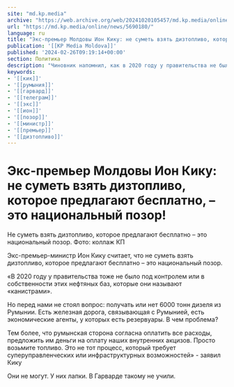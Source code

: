 ```yaml
---
site: "md.kp.media"
archive: "https://web.archive.org/web/20241020105457/md.kp.media/online/news/5690180/"
url: "https://md.kp.media/online/news/5690180/"
language: ru
title: "Экс-премьер Молдовы Ион Кику: не суметь взять дизтопливо, которое предлагают бесплатно, – это национальный позор!"
publication: '[[KP Media Moldova]]'
published: '2024-02-26T09:19:14+00:00'
section: Политика
description: "Чиновник напомнил, как в 2020 году у правительства не было в собственности нефтяных баз, которые нынешняя власть называет «канистрами», но это не помешало забрать топливо"
keywords:
- '[[кик]]'
- '[[румыния]]'
- '[[гарвард]]'
- '[[телеграм]]'
- '[[экс]]'
- '[[ион]]'
- '[[позор]]'
- '[[министр]]'
- '[[премьер]]'
- '[[дизтопливо]]'
---
```


# Экс-премьер Молдовы Ион Кику: не суметь взять дизтопливо, которое предлагают бесплатно, – это национальный позор!

Не суметь взять дизтопливо, которое предлагают бесплатно – это национальный позор. Фото: коллаж КП

Экс-премьер-министр Ион Кику считает, что не суметь взять дизтопливо, которое предлагают бесплатно – это национальный позор.

«В 2020 году у правительства тоже не было под контролем или в собственности этих нефтяных баз, которые они называют «канистрами».

Но перед нами не стоял вопрос: получать или нет 6000 тонн дизеля из Румынии. Есть железная дорога, связывающая с Румынией, есть экономические агенты, у которых есть резервуары. В чем проблема?

Тем более, что румынская сторона согласна оплатить все расходы, предложить им деньги на оплату наших внутренних акцизов. Просто возьмите топливо. Это не тот процесс, который требует суперуправленческих или инфраструктурных возможностей» - заявил Кику

Они не могут. У них лапки. В Гарварде такому не учили.
